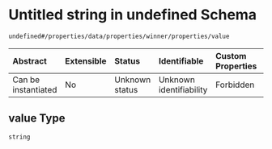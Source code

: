 # Untitled string in undefined Schema

```txt
undefined#/properties/data/properties/winner/properties/value
```



| Abstract            | Extensible | Status         | Identifiable            | Custom Properties | Additional Properties | Access Restrictions | Defined In                                                                              |
| :------------------ | :--------- | :------------- | :---------------------- | :---------------- | :-------------------- | :------------------ | :-------------------------------------------------------------------------------------- |
| Can be instantiated | No         | Unknown status | Unknown identifiability | Forbidden         | Allowed               | none                | [block\_summary.schema.json\*](../out/block_summary.schema.json "open original schema") |

## value Type

`string`
